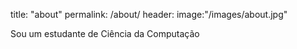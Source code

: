 title: "about"
permalink: /about/
header:
    image:"/images/about.jpg"

Sou um estudante de Ciência da Computação 